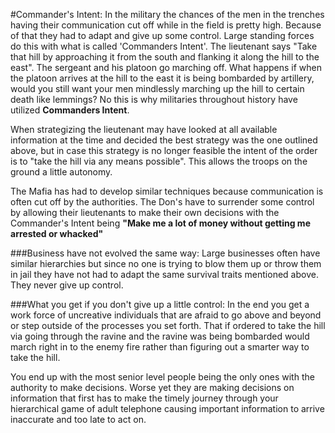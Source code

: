 #Commander's Intent:
In the military the chances of the men in the trenches having their communication cut off while in the field is pretty high. Because of that they had to adapt and give up some control. Large standing forces do this with what is called 'Commanders Intent'. The lieutenant says "Take that hill by approaching it from the south and flanking it along the hill to the east". The sergeant and his platoon go marching off. What happens if when the platoon arrives at the hill to the east it is being bombarded by artillery, would you still want your men mindlessly marching up the hill to certain death like lemmings? No this is why militaries throughout history have utilized **Commanders Intent**.

When strategizing the lieutenant may have looked at all available information at the time and decided the best strategy was the one outlined above, but in case this strategy is no longer feasible the intent of the order is to "take the hill via any means possible". This allows the troops on the ground a little autonomy.

The Mafia has had to develop similar techniques because communication is often cut off by the authorities.  The Don's have to surrender some control by allowing their lieutenants to make their own decisions with the Commander's Intent being **"Make me a lot of money without getting me arrested or whacked"**

###Business have not evolved the same way:
Large businesses often have similar hierarchies but since no one is trying to blow them up or throw them in jail they have not had to adapt the same survival traits mentioned above. They never give up control.

###What you get if you don't give up a little control:
In the end you get a work force of uncreative individuals that are afraid to go above and beyond or step outside of the processes you set forth. That if ordered to take the hill via going through the ravine and the ravine was being bombarded would march right in to the enemy fire rather than figuring out a smarter way to take the hill.

You end up with the most senior level people being the only ones with the authority to make decisions. Worse yet they are making decisions on information that first has to make the timely journey through your hierarchical game of adult telephone causing important information to arrive inaccurate and too late to act on.



